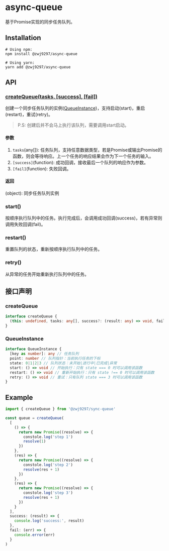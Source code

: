 # async-queue
基于Promise实现的同步任务队列。

## Installation
```shell
# Using npm:
npm install @zwj9297/async-queue

# Using yarn:
yarn add @zwj9297/async-queue
```

## API

### [createQueue(tasks, [success], [fail])](#createqueue)
创建一个同步任务队列的实例([QueueInstance](#queueinstance))，支持启动(start)，重启(restart)，重试(retry)。

> P.S: 创建后并不会马上执行该队列，需要调用start启动。

#### 参数
1. `tasks`(any[]): 任务队列，支持任意数据类型，若是Promise或输出Promise的函数，则会等待响应。上一个任务的响应结果会作为下一个任务的输入。
2. `[success]`(function): 成功回调，接收最后一个队列的响应作为参数。
3. `[fail]`(function): 失败回调。

#### 返回
(object): 同步任务队列实例

### start()
按顺序执行队列中的任务。执行完成后，会调用成功回调(success)，若有异常则调用失败回调(fail)。

### restart()
重置队列的状态，重新按顺序执行队列中的任务。

### retry()
从异常的任务开始重新执行队列中的任务。

## 接口声明
### createQueue
```typescript
interface createQueue {
  (this: undefined, tasks: any[], success?: (result: any) => void, fail?: (err: Error) => void): QueueInstance
}
```
### QueueInstance
```typescript
interface QueueInstance {
  [key as number]: any // 任务队列
  point: number // 队列指针：当前执行任务的下标
  state: 0|1|2|3 // 队列状态：未开始|进行中|已完成|异常
  start: () => void // 开始执行：只有 state === 0 时可以调用该函数
  restart: () => void // 重新开始执行：只有 state !== 0 时可以调用该函数
  retry: () => void // 重试：只有队列 state === 3 时可以调用该函数
}
```


## Example
```javascript
import { createQueue } from '@zwj9297/sync-queue'

const queue = createQueue(
  [
    () => {
      return new Promise((resolve) => {
        constole.log('step 1')
        resolve(1)
      })
    },
    (res) => {
      return new Promise((resolve) => {
        constole.log('step 2')
        resolve(res + 1)
      })
    },
    (res) => {
      return new Promise((resolve) => {
        constole.log('step 3')
        resolve(res + 1)
      })
    }
  ],
  success: (result) => {
    console.log('success:', result)
  },
  fail: (err) => {
    console.error(err)
  }
)
```